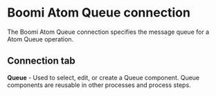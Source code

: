 # Boomi Atom Queue connection 

<head>
  <meta name="guidename" content="Integration"/>
  <meta name="context" content="GUID-ddd75fcc-08c0-4a38-8a88-546669470e18"/>
</head>


The Boomi Atom Queue connection specifies the message queue for a Atom Queue operation.

## Connection tab 

**Queue** - 
Used to select, edit, or create a Queue component. Queue components are reusable in other processes and process steps.